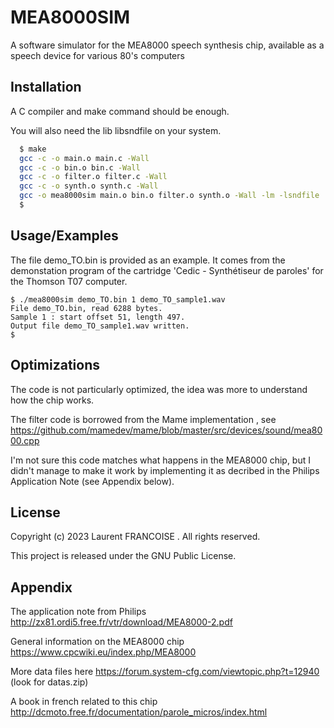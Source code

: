 
# MEA8000SIM

A software simulator for the MEA8000 speech synthesis chip, available as a speech device for various 80's computers


## Installation

A C compiler and make command should be enough.

You will also need the lib libsndfile on your system.

```bash
  $ make
  gcc -c -o main.o main.c -Wall
  gcc -c -o bin.o bin.c -Wall
  gcc -c -o filter.o filter.c -Wall
  gcc -c -o synth.o synth.c -Wall
  gcc -o mea8000sim main.o bin.o filter.o synth.o -Wall -lm -lsndfile
  $
```
    
## Usage/Examples

The file demo_TO.bin is provided as an example. It comes from the demonstation program of the cartridge 'Cedic - Synthétiseur de paroles' for the Thomson T07 computer.

```
$ ./mea8000sim demo_TO.bin 1 demo_TO_sample1.wav
File demo_TO.bin, read 6288 bytes.
Sample 1 : start offset 51, length 497.
Output file demo_TO_sample1.wav written.
$
```


## Optimizations

The code is not particularly optimized, the idea was more to understand how the chip works.

The filter code is borrowed from the Mame implementation , see https://github.com/mamedev/mame/blob/master/src/devices/sound/mea8000.cpp

I'm not sure this code matches what happens in the MEA8000 chip, but I didn't manage to make it work by implementing it as decribed in the Philips Application Note (see Appendix below).

## License

Copyright (c) 2023 Laurent FRANCOISE . All rights reserved. 

This project is released under the GNU Public License.


## Appendix

The application note from Philips http://zx81.ordi5.free.fr/vtr/download/MEA8000-2.pdf

General information on the MEA8000 chip https://www.cpcwiki.eu/index.php/MEA8000

More data files here https://forum.system-cfg.com/viewtopic.php?t=12940 (look for datas.zip)

A book in french related to this chip http://dcmoto.free.fr/documentation/parole_micros/index.html